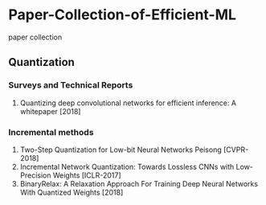 # Paper-Collection-of-Efficient-ML
paper collection
## Quantization
### Surveys and Technical Reports 
1. Quantizing deep convolutional networks for efficient inference: A whitepaper [2018]
### Incremental methods
1. Two-Step Quantization for Low-bit Neural Networks Peisong [CVPR-2018]
2. Incremental Network Quantization: Towards Lossless CNNs with Low-Precision Weights [ICLR-2017]
3. BinaryRelax: A Relaxation Approach For Training Deep Neural Networks With Quantized Weights [2018]
